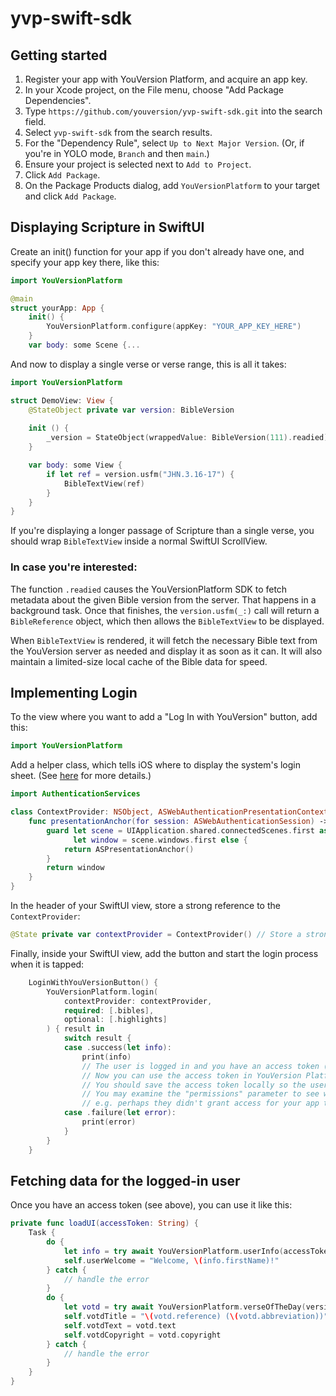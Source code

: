 # yvp-swift-sdk

## Getting started

1. Register your app with YouVersion Platform, and acquire an app key.
2. In your Xcode project, on the File menu, choose "Add Package Dependencies".
3. Type `https://github.com/youversion/yvp-swift-sdk.git` into the search field.
4. Select `yvp-swift-sdk` from the search results.
5. For the "Dependency Rule", select `Up to Next Major Version`. (Or, if you're in YOLO mode, `Branch` and then `main`.)
6. Ensure your project is selected next to `Add to Project`.
7. Click `Add Package`.
8. On the Package Products dialog, add `YouVersionPlatform` to your target and click `Add Package`.

## Displaying Scripture in SwiftUI

Create an init() function for your app if you don't already have one, and specify your app key there, like this:
```swift
import YouVersionPlatform

@main
struct yourApp: App {
    init() {
        YouVersionPlatform.configure(appKey: "YOUR_APP_KEY_HERE")
    }
    var body: some Scene {...
```

And now to display a single verse or verse range, this is all it takes:
```swift
import YouVersionPlatform

struct DemoView: View {
    @StateObject private var version: BibleVersion
    
    init () {
        _version = StateObject(wrappedValue: BibleVersion(111).readied)
    }

    var body: some View {
        if let ref = version.usfm("JHN.3.16-17") {
            BibleTextView(ref)
        }
    }
}
```

If you're displaying a longer passage of Scripture than a single verse, 
you should wrap `BibleTextView` inside a normal SwiftUI ScrollView.

### In case you're interested:

The function `.readied` causes the YouVersionPlatform SDK to fetch metadata about 
the given Bible version from the server. That happens in a background task. 
Once that finishes, the `version.usfm(_:)` call will return a `BibleReference`
object, which then allows the `BibleTextView` to be displayed.

When `BibleTextView` is rendered, it will fetch the necessary Bible text 
from the YouVersion server as needed and display it as soon as it can.
It will also maintain a limited-size local cache of the Bible data for speed.

## Implementing Login

To the view where you want to add a "Log In with YouVersion" button, add this:
```swift
import YouVersionPlatform
```

Add a helper class, which tells iOS where to display the system's login sheet.
(See [here](https://developer.apple.com/documentation/authenticationservices/authenticating-a-user-through-a-web-service) for more details.)
```swift
import AuthenticationServices

class ContextProvider: NSObject, ASWebAuthenticationPresentationContextProviding {
    func presentationAnchor(for session: ASWebAuthenticationSession) -> ASPresentationAnchor {
        guard let scene = UIApplication.shared.connectedScenes.first as? UIWindowScene,
              let window = scene.windows.first else {
            return ASPresentationAnchor()
        }
        return window
    }
}
```

In the header of your SwiftUI view, store a strong reference to the `ContextProvider`:
```swift
@State private var contextProvider = ContextProvider() // Store a strong reference
```

Finally, inside your SwiftUI view, add the button and start the login process when it is tapped:
```swift
    LoginWithYouVersionButton() {
        YouVersionPlatform.login(
            contextProvider: contextProvider,
            required: [.bibles],
            optional: [.highlights]
        ) { result in
            switch result {
            case .success(let info):
                print(info)
                // The user is logged in and you have an access token (AKA limited access token, or LAT)!
                // Now you can use the access token in YouVersion Platform API calls.
                // You should save the access token locally so the user doesn't have to log in again next time.
                // You may examine the "permissions" parameter to see what the user approved;
                // e.g. perhaps they didn't grant access for your app to see their highlights.
            case .failure(let error):
                print(error)
            }
        } 
    }
```

## Fetching data for the logged-in user

Once you have an access token (see above), you can use it like this:
```swift
private func loadUI(accessToken: String) {
    Task {
        do {
            let info = try await YouVersionPlatform.userInfo(accessToken: accessToken)
            self.userWelcome = "Welcome, \(info.firstName)!"
        } catch {
            // handle the error
        }
        do {
            let votd = try await YouVersionPlatform.verseOfTheDay(versionId: 1)
            self.votdTitle = "\(votd.reference) (\(votd.abbreviation))"
            self.votdText = votd.text
            self.votdCopyright = votd.copyright
        } catch {
            // handle the error
        }
    }
}
```
